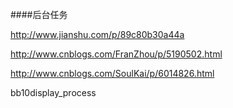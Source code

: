 ####后台任务

http://www.jianshu.com/p/89c80b30a44a

http://www.cnblogs.com/FranZhou/p/5190502.html

http://www.cnblogs.com/SoulKai/p/6014826.html


bb10display_process



